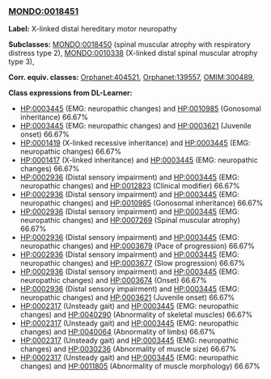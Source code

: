 
### [MONDO:0018451](http://purl.obolibrary.org/obo/MONDO_0018451)
**Label:** X-linked distal hereditary motor neuropathy

**Subclasses:** [MONDO:0018450](http://purl.obolibrary.org/obo/MONDO_0018450) (spinal muscular atrophy with respiratory distress type 2), [MONDO:0010338](http://purl.obolibrary.org/obo/MONDO_0010338) (X-linked distal spinal muscular atrophy type 3), 

**Corr. equiv. classes:** [Orphanet:404521](http://www.orpha.net/ORDO/Orphanet_404521), [Orphanet:139557](http://www.orpha.net/ORDO/Orphanet_139557), [OMIM:300489](http://purl.obolibrary.org/obo/OMIM_300489), 

**Class expressions from DL-Learner:**

- [HP:0003445](http://purl.obolibrary.org/obo/HP_0003445) (EMG: neuropathic changes) and [HP:0010985](http://purl.obolibrary.org/obo/HP_0010985) (Gonosomal inheritance) 66.67%
- [HP:0003445](http://purl.obolibrary.org/obo/HP_0003445) (EMG: neuropathic changes) and [HP:0003621](http://purl.obolibrary.org/obo/HP_0003621) (Juvenile onset) 66.67%
- [HP:0001419](http://purl.obolibrary.org/obo/HP_0001419) (X-linked recessive inheritance) and [HP:0003445](http://purl.obolibrary.org/obo/HP_0003445) (EMG: neuropathic changes) 66.67%
- [HP:0001417](http://purl.obolibrary.org/obo/HP_0001417) (X-linked inheritance) and [HP:0003445](http://purl.obolibrary.org/obo/HP_0003445) (EMG: neuropathic changes) 66.67%
- [HP:0002936](http://purl.obolibrary.org/obo/HP_0002936) (Distal sensory impairment) and [HP:0003445](http://purl.obolibrary.org/obo/HP_0003445) (EMG: neuropathic changes) and [HP:0012823](http://purl.obolibrary.org/obo/HP_0012823) (Clinical modifier) 66.67%
- [HP:0002936](http://purl.obolibrary.org/obo/HP_0002936) (Distal sensory impairment) and [HP:0003445](http://purl.obolibrary.org/obo/HP_0003445) (EMG: neuropathic changes) and [HP:0010985](http://purl.obolibrary.org/obo/HP_0010985) (Gonosomal inheritance) 66.67%
- [HP:0002936](http://purl.obolibrary.org/obo/HP_0002936) (Distal sensory impairment) and [HP:0003445](http://purl.obolibrary.org/obo/HP_0003445) (EMG: neuropathic changes) and [HP:0007269](http://purl.obolibrary.org/obo/HP_0007269) (Spinal muscular atrophy) 66.67%
- [HP:0002936](http://purl.obolibrary.org/obo/HP_0002936) (Distal sensory impairment) and [HP:0003445](http://purl.obolibrary.org/obo/HP_0003445) (EMG: neuropathic changes) and [HP:0003679](http://purl.obolibrary.org/obo/HP_0003679) (Pace of progression) 66.67%
- [HP:0002936](http://purl.obolibrary.org/obo/HP_0002936) (Distal sensory impairment) and [HP:0003445](http://purl.obolibrary.org/obo/HP_0003445) (EMG: neuropathic changes) and [HP:0003677](http://purl.obolibrary.org/obo/HP_0003677) (Slow progression) 66.67%
- [HP:0002936](http://purl.obolibrary.org/obo/HP_0002936) (Distal sensory impairment) and [HP:0003445](http://purl.obolibrary.org/obo/HP_0003445) (EMG: neuropathic changes) and [HP:0003674](http://purl.obolibrary.org/obo/HP_0003674) (Onset) 66.67%
- [HP:0002936](http://purl.obolibrary.org/obo/HP_0002936) (Distal sensory impairment) and [HP:0003445](http://purl.obolibrary.org/obo/HP_0003445) (EMG: neuropathic changes) and [HP:0003621](http://purl.obolibrary.org/obo/HP_0003621) (Juvenile onset) 66.67%
- [HP:0002317](http://purl.obolibrary.org/obo/HP_0002317) (Unsteady gait) and [HP:0003445](http://purl.obolibrary.org/obo/HP_0003445) (EMG: neuropathic changes) and [HP:0040290](http://purl.obolibrary.org/obo/HP_0040290) (Abnormality of skeletal muscles) 66.67%
- [HP:0002317](http://purl.obolibrary.org/obo/HP_0002317) (Unsteady gait) and [HP:0003445](http://purl.obolibrary.org/obo/HP_0003445) (EMG: neuropathic changes) and [HP:0040064](http://purl.obolibrary.org/obo/HP_0040064) (Abnormality of limbs) 66.67%
- [HP:0002317](http://purl.obolibrary.org/obo/HP_0002317) (Unsteady gait) and [HP:0003445](http://purl.obolibrary.org/obo/HP_0003445) (EMG: neuropathic changes) and [HP:0030236](http://purl.obolibrary.org/obo/HP_0030236) (Abnormality of muscle size) 66.67%
- [HP:0002317](http://purl.obolibrary.org/obo/HP_0002317) (Unsteady gait) and [HP:0003445](http://purl.obolibrary.org/obo/HP_0003445) (EMG: neuropathic changes) and [HP:0011805](http://purl.obolibrary.org/obo/HP_0011805) (Abnormality of muscle morphology) 66.67%


